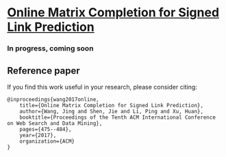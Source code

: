 # [Online Matrix Completion for Signed Link Prediction](https://dl.acm.org/citation.cfm?id=3018681)

### In progress, coming soon

## Reference paper

If you find this work useful in your research, please consider citing:
```
@inproceedings{wang2017online,
    title={Online Matrix Completion for Signed Link Prediction},
    author={Wang, Jing and Shen, Jie and Li, Ping and Xu, Huan},
    booktitle={Proceedings of the Tenth ACM International Conference on Web Search and Data Mining},
    pages={475--484},
    year={2017},
    organization={ACM}
}
```



